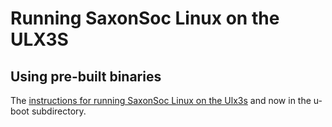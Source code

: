 # Running SaxonSoc Linux on the ULX3S

## Using pre-built binaries

The [instructions for running SaxonSoc Linux on the Ulx3s](u-boot/README.md) and now in the u-boot subdirectory.
